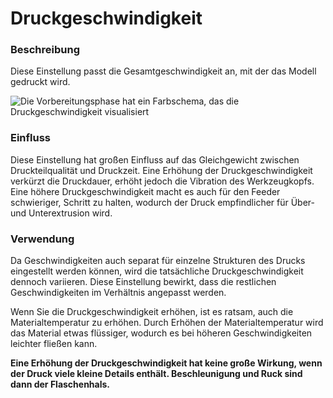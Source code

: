 Druckgeschwindigkeit
====
### **Beschreibung**
Diese Einstellung passt die Gesamtgeschwindigkeit an, mit der das Modell gedruckt wird.

![Die Vorbereitungsphase hat ein Farbschema, das die Druckgeschwindigkeit visualisiert](../images/speed_difference.png)

### **Einfluss**
Diese Einstellung hat großen Einfluss auf das Gleichgewicht zwischen Druckteilqualität und Druckzeit. Eine Erhöhung der Druckgeschwindigkeit verkürzt die Druckdauer, erhöht jedoch die Vibration des Werkzeugkopfs. Eine höhere Druckgeschwindigkeit macht es auch für den Feeder schwieriger, Schritt zu halten, wodurch der Druck empfindlicher für Über- und Unterextrusion wird.

### **Verwendung**
Da Geschwindigkeiten auch separat für einzelne Strukturen des Drucks eingestellt werden können, wird die tatsächliche Druckgeschwindigkeit dennoch variieren. Diese Einstellung bewirkt, dass die restlichen Geschwindigkeiten im Verhältnis angepasst werden.

Wenn Sie die Druckgeschwindigkeit erhöhen, ist es ratsam, auch die Materialtemperatur zu erhöhen. Durch Erhöhen der Materialtemperatur wird das Material etwas flüssiger, wodurch es bei höheren Geschwindigkeiten leichter fließen kann.

**Eine Erhöhung der Druckgeschwindigkeit hat keine große Wirkung, wenn der Druck viele kleine Details enthält. Beschleunigung und Ruck sind dann der Flaschenhals.**